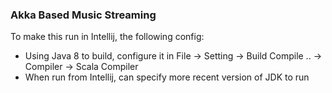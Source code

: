 ### Akka Based Music Streaming  

To make this run in Intellij, the following config:
* Using Java 8 to build, configure it in File -> Setting -> Build Compile .. -> Compiler -> Scala Compiler 
* When run from Intellij, can specify more recent version of JDK to run